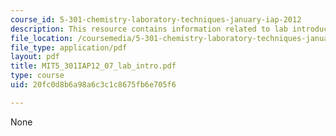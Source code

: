 ```yaml
---
course_id: 5-301-chemistry-laboratory-techniques-january-iap-2012
description: This resource contains information related to lab introduction.
file_location: /coursemedia/5-301-chemistry-laboratory-techniques-january-iap-2012/20fc0d8b6a98a6c3c1c8675fb6e705f6_MIT5_301IAP12_07_lab_intro.pdf
file_type: application/pdf
layout: pdf
title: MIT5_301IAP12_07_lab_intro.pdf
type: course
uid: 20fc0d8b6a98a6c3c1c8675fb6e705f6

---
```

None